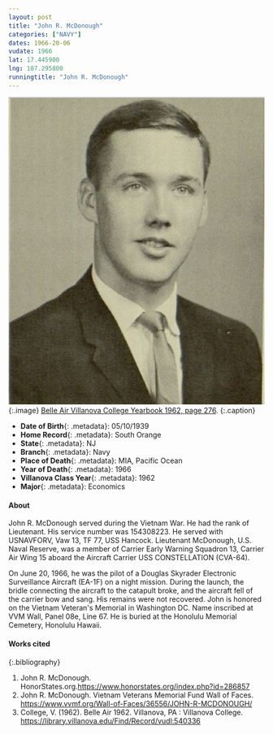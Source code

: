 ```yaml
---
layout: post
title: "John R. McDonough"
categories: ["NAVY"]
dates: 1966-20-06
vudate: 1966
lat: 17.445900
lng: 107.295800
runningtitle: "John R. McDonough"
---
```


![John R. McDonough](images/JohnMcDonough.png)
   {:.image}
[Belle Air Villanova College Yearbook 1962, page 276](https://library.villanova.edu/Find/Record/vudl:540336).
  {:.caption}

* **Date of Birth**{: .metadata}: 05/10/1939
* **Home Record**{: .metadata}: South Orange
* **State**{: .metadata}: NJ
* **Branch**{: .metadata}: Navy
* **Place of Death**{: .metadata}: MIA, Pacific Ocean
* **Year of Death**{: .metadata}: 1966
* **Villanova Class Year**{: .metadata}: 1962
* **Major**{: .metadata}: Economics

#### About

John R. McDonough served during the Vietnam War. He had the rank of Lieutenant. His service number was 154308223. He served with USNAVFORV, Vaw 13, TF 77, USS Hancock. Lieutenant McDonough, U.S. Naval Reserve, was a member of Carrier Early Warning Squadron 13, Carrier Air Wing 15 aboard the Aircraft Carrier USS CONSTELLATION (CVA-64).

On June 20, 1966, he was the pilot of a Douglas Skyrader Electronic Surveillance Aircraft (EA-1F) on a night mission. During the launch, the bridle connecting the aircraft to the catapult broke, and the aircraft fell of the carrier bow and sang. His remains were not recovered. John is honored on the Vietnam Veteran's Memorial in Washington DC. Name inscribed at VVM Wall, Panel 08e, Line 67. He is buried at the Honolulu Memorial Cemetery, Honolulu Hawaii.

#### Works cited

{:.bibliography}
1. John R. McDonough. HonorStates.org.<https://www.honorstates.org/index.php?id=286857>
2. John R. McDonough. Vietnam Veterans Memorial Fund Wall of Faces. <https://www.vvmf.org/Wall-of-Faces/36556/JOHN-R-MCDONOUGH/>
3. College, V. (1962). Belle Air 1962. Villanova, PA : Villanova College. <https://library.villanova.edu/Find/Record/vudl:540336>
